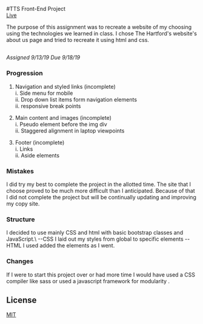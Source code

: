 #TTS Front-End Project\
[Live](https://rashellsmith.github.io/TTS-FrontEndProject/)

The purpose of this assignment was to recreate a website of my choosing  using the technologies we learned in class. I chose The Hartford's website's about us page and tried to recreate it using html and css.  


## 
*Assigned 9/13/19 Due 9/18/19*
### Progression
1. Navigation and styled links (incomplete)\
    i. Side menu for mobile\
    ii. Drop down list items form navigation elements\
    ii. responsive break points 
    
2. Main content and images (incomplete)\
    i. Pseudo element before the img div\
    ii. Staggered alignment in laptop viewpoints

3. Footer (incomplete)\
    i. Links\
    ii. Aside elements



### Mistakes

I did try my best to complete the project in the allotted time. The site that I choose proved to be much more difficult than I anticipated. Because of that I did not complete the project but will be continually updating and improving my copy site.

### Structure 
I decided to use mainly CSS and html with basic bootstrap classes and JavaScript.\ 
 --CSS I laid out my styles from global to specific elements
 --HTML I used added the elements as I went.

### Changes
If I were to start this project over or had more time I would have used a CSS compiler like sass or used a javascript framework for modularity .

## License
[MIT](https://choosealicense.com/licenses/mit/)
